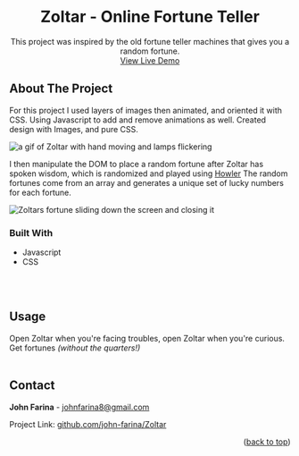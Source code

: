 <a name="readme-top"></a>

<!-- PROJECT LOGO -->
<br />
<div align="center">

<h1 align="center">Zoltar - Online Fortune Teller</h1>

  <p align="center">
   This project was inspired by the old fortune teller machines that gives you a random fortune.
    <br />
    <a href="https://linktowebsite.com">View Live Demo</a>
</div>


<!-- ABOUT THE PROJECT -->
## About The Project

For this project I used layers of images then animated, and oriented it with CSS. Using Javascript to add and remove animations as well. Created design with Images, and pure CSS.

<img src="./src/img/ZoltarFirst.gif" alt="a gif of Zoltar with hand moving and lamps flickering" />

I then manipulate the DOM to place a random fortune after Zoltar has spoken wisdom, which is randomized and played using [Howler](howler.link) The random fortunes come from an array and generates a unique set of lucky numbers for each fortune.

<img src="./src/img/ZoltarSecond.gif" alt="Zoltars fortune sliding down the screen and closing it" />

<br/>

### Built With
 - Javascript
 - CSS
<br/>
<br/>
<!-- USAGE EXAMPLES -->

## Usage

Open Zoltar when you're facing troubles, open Zoltar when you're curious. Get fortunes *(without the quarters!)*
<br/>
<br/>

<!-- CONTACT -->
## Contact

**John Farina** - johnfarina8@gmail.com

Project Link: [github.com/john-farina/Zoltar](https://github.com/john-farina/Zoltar)

<p align="right">(<a href="#readme-top">back to top</a>)</p>



